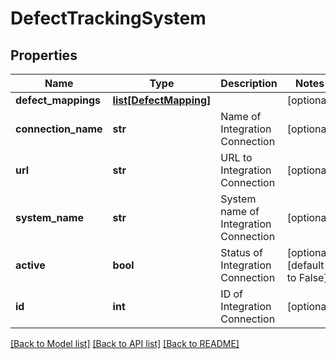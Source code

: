 # DefectTrackingSystem

## Properties
Name | Type | Description | Notes
------------ | ------------- | ------------- | -------------
**defect_mappings** | [**list[DefectMapping]**](DefectMapping.md) |  | [optional] 
**connection_name** | **str** | Name of Integration Connection | [optional] 
**url** | **str** | URL to Integration Connection | [optional] 
**system_name** | **str** | System name of Integration Connection | [optional] 
**active** | **bool** | Status of Integration Connection | [optional] [default to False]
**id** | **int** | ID of Integration Connection | [optional] 

[[Back to Model list]](../README.md#documentation-for-models) [[Back to API list]](../README.md#documentation-for-api-endpoints) [[Back to README]](../README.md)


